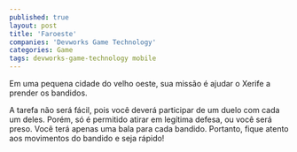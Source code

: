 ```yaml
---
published: true
layout: post
title: 'Faroeste'
companies: 'Devworks Game Technology'
categories: Game
tags: devworks-game-technology mobile
---
```

Em uma pequena cidade do velho oeste, sua missão é ajudar o Xerife a prender os bandidos.

A tarefa não será fácil, pois você deverá participar de um duelo com cada um deles. Porém, só é permitido atirar em legítima defesa, ou você será preso. Você terá apenas uma bala para cada bandido. Portanto, fique atento aos movimentos do bandido e seja rápido!